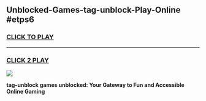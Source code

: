 
## Unblocked-Games-tag-unblock-Play-Online #etps6
<h3>
<a href="https://news.freeplayer.one?title=tag-unblock&ref=3">CLICK TO PLAY</a></h3>
<hr>

<h3>
<a href="https://news.freeplayer.one?title=tag-unblock&ref=3">CLICK 2 PLAY</a>
  
</h3>

<a href="https://news.freeplayer.one?title=tag-unblock&ref=3"><img src="https://clearcache.store/games.png"></a>


**tag-unblock games unblocked: Your Gateway to Fun and Accessible Online Gaming**

